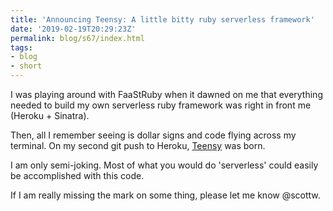 ```yaml
---
title: 'Announcing Teensy: A little bitty ruby serverless framework'
date: '2019-02-19T20:29:23Z'
permalink: blog/s67/index.html
tags:
- blog
- short
---
```


I was playing around with FaaStRuby when it dawned on me that everything needed to build my own serverless ruby framework was right in front me (Heroku + Sinatra). 

Then, all I remember seeing is dollar signs and code flying across my terminal. On my second git push to Heroku, [Teensy](https://github.com/scottwater/teensy) was born.

I am only semi-joking. Most of what you would do 'serverless' could easily be accomplished with this code.

If I am really missing the mark on some thing, please let me know @scottw.
